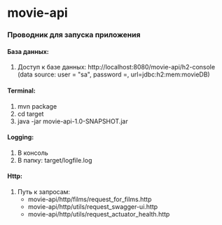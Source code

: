 # movie-api
### Проводник для запуска приложения

#### База данных:
1. Доступ к базе данных: http://localhost:8080/movie-api/h2-console (data source: user = "sa", password =, url=jdbc:h2:mem:movieDB)
#### Terminal:
1. mvn package
2. cd target
3. java -jar movie-api-1.0-SNAPSHOT.jar

#### Logging:
1. В консоль
2. В папку: target/logfile.log

#### Http:
1. Путь к запросам:
   * movie-api/http/films/request_for_films.http
   * movie-api/http/utils/request_swagger-ui.http
   * movie-api/http/utils/request_actuator_health.http
   

